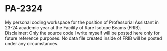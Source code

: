 # PA-2324
My personal coding workspace for the position of Professorial Assistant in 23-24 academic year at the Facility of Rare Isotope Beams (FRIB).
Disclaimer: Only the source code I write myself will be posted here only for future reference purposes. No data file created inside of FRIB will be posted under any circumstances.
